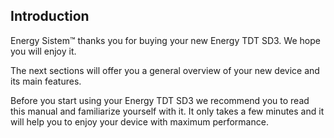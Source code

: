 ## Introduction

Energy Sistem™ thanks you for buying your new Energy TDT SD3. We hope you will enjoy it.

The next sections will offer you a general overview of your new device and its main features.

Before you start using your Energy TDT SD3 we recommend you to read this manual and familiarize yourself with it. It only takes a few minutes and it will help you to enjoy your device with maximum performance.

